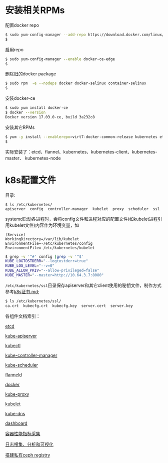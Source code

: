 # 安装相关RPMs

配置docker repo

``` bash
$ sudo yum-config-manager --add-repo https://download.docker.com/linux/centos/docker-ce.repo
$
```

启用repo

``` bash
$ sudo yum-config-manager --enable docker-ce-edge
$
```

删除旧的docker package

``` bash
$ sudo rpm  -e --nodeps docker docker-selinux container-selinux
$
```

安装docker-ce

``` bash
$ sudo yum install docker-ce
$ docker --version
Docker version 17.03.0-ce, build 3a232c8
```

安装其它RPMs

``` bash
$ yum -y install --enablerepo=virt7-docker-common-release kubernetes etcd flannel
$
```

实际安装了：etcd、flannel、kubernetes、kubernetes-client、kubernetes-master、 kubernetes-node

# k8s配置文件

目录:

``` shell
$ ls /etc/kubernetes/
apiserver  config  controller-manager  kubelet  proxy  scheduler  ssl
```

systemd启动各进程时，会将config文件和进程对应的配置文件(如kubelet进程引用kubelet文件)内容作为环境变量，如

``` text
[Service]
WorkingDirectory=/var/lib/kubelet
EnvironmentFile=-/etc/kubernetes/config
EnvironmentFile=-/etc/kubernetes/kubelet
```

``` bash
$ grep -v '^#' config |grep -v '^$'
KUBE_LOGTOSTDERR="--logtostderr=true"
KUBE_LOG_LEVEL="--v=0"
KUBE_ALLOW_PRIV="--allow-privileged=false"
KUBE_MASTER="--master=http://10.64.3.7:8080"
```

`/etc/kubernetes/ssl`目录保存apiserver和其它client使用的秘钥文件，制作方式参考[k8s证书.md](ks8证书.md);

``` bash
$ ls /etc/kubernetes/ssl/
ca.crt  kubecfg.crt  kubecfg.key  server.cert  server.key
```

各组件文档索引：

[etcd](etcd.md)

[kube-apiserver](kube-apiserver.md)

[kubectl](kubectl.md)

[kube-controller-manager](kube-controller-manager.md)

[kube-scheduler](kube-scheduler.md)

[flanneld](flanneld.md)

[docker](docker.md)

[kube-proxy](kube-proxy.md)

[kubelet](kubelet.md)

[kube-dns](kube-dns.md)

[dashboard](dashboard.md)

[容器性能指标采集](heapster.md)

[日志搜集、分析和可视化](logging-EFK.md)

[搭建私有ceph registry](../../docker/registry-ceph.md)